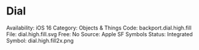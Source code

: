 # Dial

Availability: iOS 16
Category: Objects & Things
Code: backport.dial.high.fill
File: dial.high.fill.svg
Free: No
Source: Apple SF Symbols
Status: Integrated
Symbol: dial.high.fill2x.png